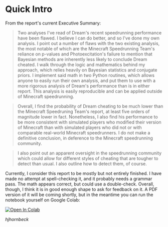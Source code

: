 # Quick Intro

From the report's current Executive Summary:

> Two analyses I've read of Dream's recent speedrunning performance have been flawed. I believe I can do better, and so I've done my own analysis. I point out a number of flaws with the two existing analysis, the most notable of which are the Minecraft Speedrunning Team's reliance on p-values and Photoexcitation's failure to mention that Bayesian methods are inherently less likely to conclude Dream cheated. I walk through the logic and mathematics behind my approach, which relies heavily on Bayesian statistics and conjugate priors. I implement said math in two Python routines, which allows anyone to easily run their own analysis, and put them to use with a more rigorous analysis of Dream's performance than is in either report. This analysis is easily reproducible and can be applied outside of Minecraft speedrunning.

> Overall, I find the probability of Dream cheating to be much lower than the Minecraft Speedruning Team's report, at least five orders of magnitude lower in fact. Nonetheless, I also find his performance to be more consistent with simulated players who modified their version of Minecraft than with simulated players who did not or with comparable real-world Minecraft speedrunners. I do not make a definitive conclusion, in deference to the Minecraft speedrunning community.

> I also point out an apparent oversight in the speedrunning community which could allow for different styles of cheating that are tougher to detect than usual. I also outline how to detect them, of course.

Currently, I consider this report to be mostly but not entirely finished. I have made no attempt at spell-checking it, and it probably needs a grammar pass. The math appears correct, but could use a double-check. Overall, though, I think it is in good enough shape to ask for feedback on it. A PDF version of it will be coming shortly, but in the meantime you can run the notebook yourself on Google Colab:

[![Open In Colab](https://colab.research.google.com/assets/colab-badge.svg)](https://colab.research.google.com/github/hjhornbeck/bayes_speedrun_cheating/blob/main/did_dream_cheat.ipynb)


*hjhornbeck*
